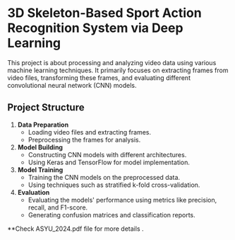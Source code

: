 #  3D Skeleton-Based Sport Action Recognition System via Deep Learning
This project is about processing and analyzing video data using various machine learning techniques. It primarily focuses on extracting frames from video files, transforming these frames, and evaluating different convolutional neural network (CNN) models.

## Project Structure
1. **Data Preparation**
    - Loading video files and extracting frames.
    - Preprocessing the frames for analysis.
2. **Model Building**
    - Constructing CNN models with different architectures.
    - Using Keras and TensorFlow for model implementation.
3. **Model Training**
    - Training the CNN models on the preprocessed data.
    - Using techniques such as stratified k-fold cross-validation.
4. **Evaluation**
    - Evaluating the models' performance using metrics like precision, recall, and F1-score.
    - Generating confusion matrices and classification reports.
  
**Check ASYU_2024.pdf file for more details .
